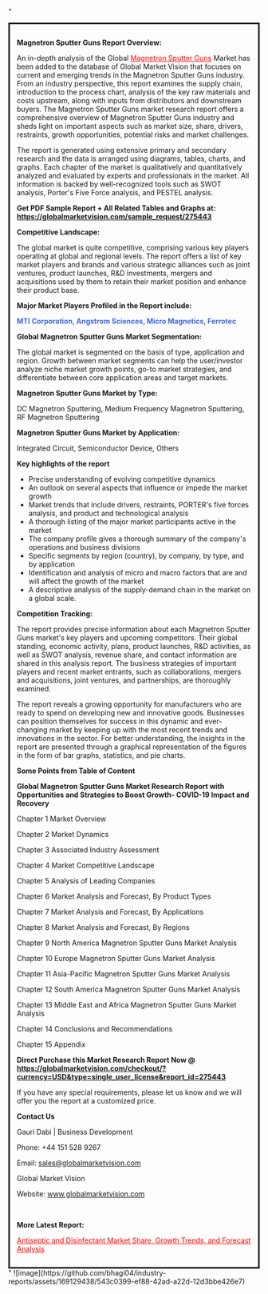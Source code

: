 "<div style='border: 3px solid black; padding: 1em;'>

<strong>Magnetron Sputter Guns Report Overview:</strong>

An in-depth analysis of the Global <a style='color: #ff0000;' href='https://globalmarketvision.com/reports/global-magnetron-sputter-guns-market/275443'>Magnetron Sputter Guns</a> Market has been added to the database of Global Market Vision that focuses on current and emerging trends in the Magnetron Sputter Guns industry. From an industry perspective, this report examines the supply chain, introduction to the process chart, analysis of the key raw materials and costs upstream, along with inputs from distributors and downstream buyers. The Magnetron Sputter Guns market research report offers a comprehensive overview of Magnetron Sputter Guns industry and sheds light on important aspects such as market size, share, drivers, restraints, growth opportunities, potential risks and market challenges.

The report is generated using extensive primary and secondary research and the data is arranged using diagrams, tables, charts, and graphs. Each chapter of the market is qualitatively and quantitatively analyzed and evaluated by experts and professionals in the market. All information is backed by well-recognized tools such as SWOT analysis, Porter's Five Force analysis, and PESTEL analysis.

<strong>Get PDF Sample Report + All Related Tables and Graphs at</strong><strong>:</strong><strong> <a style='color: #ff0000;' href='https://globalmarketvision.com/sample_request/275443?utm_source=linkedinPulse&utm_medium=SN&utm_campaign=SN'><strong>https://globalmarketvision.com/sample_request/275443</strong></a></strong>

<strong>Competitive Landscape:</strong>

The global market is quite competitive, comprising various key players operating at global and regional levels. The report offers a list of key market players and brands and various strategic alliances such as joint ventures, product launches, R&amp;D investments, mergers and acquisitions used by them to retain their market position and enhance their product base.

<strong>Major Market Players Profiled in the Report include:</strong>

<strong style='color: #4169e1;'>MTI Corporation, Angstrom Sciences, Micro Magnetics, Ferrotec</strong>

<strong>Global Magnetron Sputter Guns Market Segmentation:</strong>

The global market is segmented on the basis of type, application and region. Growth between market segments can help the user/investor analyze niche market growth points, go-to market strategies, and differentiate between core application areas and target markets.

<strong>Magnetron Sputter Guns Market by Type</strong><strong>:</strong>

DC Magnetron Sputtering, Medium Frequency Magnetron Sputtering, RF Magnetron Sputtering

<strong>Magnetron Sputter Guns Market by</strong><strong> Application:</strong>

Integrated Circuit, Semiconductor Device, Others

<strong>Key highlights of the report</strong>
<ul>
  <li>Precise understanding of evolving competitive dynamics</li>
  <li>An outlook on several aspects that influence or impede the market growth</li>
  <li>Market trends that include drivers, restraints, PORTER's five forces analysis, and product and technological analysis</li>
  <li>A thorough listing of the major market participants active in the market</li>
  <li>The company profile gives a thorough summary of the company's operations and business divisions</li>
  <li>Specific segments by region (country), by company, by type, and by application</li>
  <li>Identification and analysis of micro and macro factors that are and will affect the growth of the market</li>
  <li>A descriptive analysis of the supply-demand chain in the market on a global scale.</li>
</ul>
<strong>Competition Tracking:</strong>

The report provides precise information about each Magnetron Sputter Guns market's key players and upcoming competitors. Their global standing, economic activity, plans, product launches, R&amp;D activities, as well as SWOT analysis, revenue share, and contact information are shared in this analysis report. The business strategies of important players and recent market entrants, such as collaborations, mergers and acquisitions, joint ventures, and partnerships, are thoroughly examined.

The report reveals a growing opportunity for manufacturers who are ready to spend on developing new and innovative goods. Businesses can position themselves for success in this dynamic and ever-changing market by keeping up with the most recent trends and innovations in the sector. For better understanding, the insights in the report are presented through a graphical representation of the figures in the form of bar graphs, statistics, and pie charts.

<strong>Some Points from Table of Content</strong>

<strong>Global Magnetron Sputter Guns Market Research Report with Opportunities and Strategies to Boost Growth- COVID-19 Impact and Recovery</strong>

Chapter 1 Market Overview

Chapter 2 Market Dynamics

Chapter 3 Associated Industry Assessment

Chapter 4 Market Competitive Landscape

Chapter 5 Analysis of Leading Companies

Chapter 6 Market Analysis and Forecast, By Product Types

Chapter 7 Market Analysis and Forecast, By Applications

Chapter 8 Market Analysis and Forecast, By Regions

Chapter 9 North America Magnetron Sputter Guns Market Analysis

Chapter 10 Europe Magnetron Sputter Guns Market Analysis

Chapter 11 Asia-Pacific Magnetron Sputter Guns Market Analysis

Chapter 12 South America Magnetron Sputter Guns Market Analysis

Chapter 13 Middle East and Africa Magnetron Sputter Guns Market Analysis

Chapter 14 Conclusions and Recommendations

Chapter 15 Appendix

<strong>Direct Purchase this Market Research Report Now @ <a style='color: #ff0000;' href='https://globalmarketvision.com/checkout/?currency=USD&type=single_user_license&report_id=275443?utm_source=linkedinPulse&utm_medium=SN&utm_campaign=SN'><strong>https://globalmarketvision.com/checkout/?currency=USD&type=single_user_license&report_id=275443</strong></a></strong>

If you have any special requirements, please let us know and we will offer you the report at a customized price.
<p id='ember58' class='ember-view reader-content-blocks__paragraph'><strong>Contact Us</strong></p>
<p id='ember59' class='ember-view reader-content-blocks__paragraph'>Gauri Dabi | Business Development</p>
<p id='ember60' class='ember-view reader-content-blocks__paragraph'>Phone: +44 151 528 9267</p>
Email: <a href='mailto:sales@globalmarketvision.com'>sales@globalmarketvision.com</a>

Global Market Vision

Website: <a href='http://www.globalmarketvision.com/'>www.globalmarketvision.com</a>

&nbsp;

<strong>More Latest Report:</strong>

<a style='color: #ff0000;' href='https://medium.com/@nikitadhamdhere4/antiseptic-and-disinfectant-market-share-growth-trends-and-forecast-analysis-f208c58915f5'>Antiseptic and Disinfectant Market Share, Growth Trends, and Forecast Analysis</a>

</div>"
![image](https://github.com/bhagi04/industry-reports/assets/169129438/543c0399-ef88-42ad-a22d-12d3bbe426e7)
